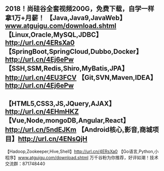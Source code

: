 2018！尚硅谷全套视频200G，免费下载，自学一样拿1万+月薪！
【Java,Java9,JavaWeb】www.atguigu.com/download.shtml
【Linux,Oracle,MySQL,JDBC】http://url.cn/4ERsXa0
【SpringBoot,SpringCloud,Dubbo,Docker】http://url.cn/4Ej6ePw
【SSH,SSM,Redis,Shiro,MyBatis,JPA】http://url.cn/4EU3FCV
【Git,SVN,Maven,IDEA】http://url.cn/4Ej6ePw
----------------------------------------------
【HTML5,CSS3,JS,JQuery,AJAX】http://url.cn/4EHmHKZ
【Vue,Node,mongoDB,Angular,React】http://url.cn/5ndEJKm
【Android核心,影音,商城项目】http://url.cn/4ENsQjH
----------------------------------------------
【Hadoop,Zookeeper,Hive,Shell】http://url.cn/4ERsXa0
【Go语言,Python,小程序】www.atguigu.com/download.shtml
万千谷粉为你推荐，好评如潮！技术交流群：871748440
